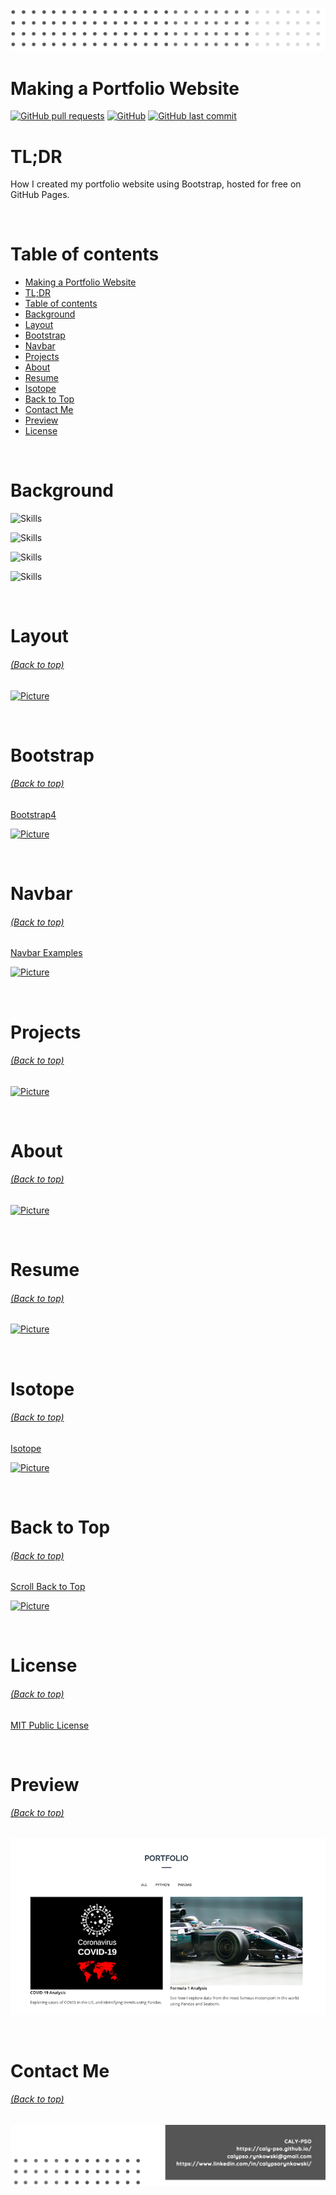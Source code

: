 <!-- Add banner here -->

[![Header](https://github.com/caly-pso/covid_app/blob/main/img/header.png)](#TL;DR)


# Making a Portfolio Website

<!-- buttons -->
<!-- https://shields.io/ -->

[![GitHub pull requests](https://img.shields.io/github/languages/top/caly-pso/covid_app?style=flat-square)](#website)
[![GitHub](https://img.shields.io/github/repo-size/caly-pso/covid_app?style=flat-square)](#website)
[![GitHub last commit](https://img.shields.io/github/last-commit/caly-pso/covid_app?style=flat-square)](#website)


# TL;DR

How I created my portfolio website using Bootstrap, hosted for free on GitHub Pages.

<br>


# Table of contents

- [Making a Portfolio Website](#website)
- [TL;DR](#TL;DR)
- [Table of contents](#table-of-contents)
- [Background](#background)
- [Layout](#layout)
- [Bootstrap](#bootstrap)
- [Navbar](#navbar)
- [Projects](#projects)
- [About](#about)
- [Resume](#resume)
- [Isotope](#isotope)
- [Back to Top](#backtotop)
- [Contact Me](#contact-me)
- [Preview](#preview)
- [License](#license)

<br>


# Background

<!-- buttons -->

![Skills](https://img.shields.io/badge/-Bootstrap-yellowgreen?style=for-the-badge)

![Skills](https://img.shields.io/badge/-HTML/CSS-yellow?style=for-the-badge)

![Skills](https://img.shields.io/badge/-Isotope-orange?style=for-the-badge)

![Skills](https://img.shields.io/badge/-GitHub--Pages-red?style=for-the-badge)

<!--Colors: brightgreengreenyellowgreenyelloworangeredbluelightgrey
successimportantcriticalinformationalinactive
bluevioletff69b49cf-->

<br>


# Layout

###### [(Back to top)](#table-of-contents)

[![Picture](#)](#layout)

<!-- To modify this application, you need to open up the covid_app.py files, and the fuction and graphing python files. To -->

<br>


# Bootstrap

###### [(Back to top)](#table-of-contents)

[Bootstrap4](https://getbootstrap.com/)

[![Picture](#)](#bootstrap)

<!-- To modify this application, you need to open up the covid_app.py files, and the fuction and graphing python files. To -->

<br>


# Navbar

###### [(Back to top)](#table-of-contents)

[Navbar Examples](https://www.w3schools.com/bootstrap4/bootstrap_navbar.asp)

[![Picture](#)](#navbar)

<!-- To modify this application, you need to open up the covid_app.py files, and the fuction and graphing python files. To -->

<br>


# Projects

###### [(Back to top)](#table-of-contents)

[![Picture](#)](#projects)

<!-- To modify this application, you need to open up the covid_app.py files, and the fuction and graphing python files. To -->

<br>



# About

###### [(Back to top)](#table-of-contents)

[![Picture](#)](#about)

<!-- To modify this application, you need to open up the covid_app.py files, and the fuction and graphing python files. To -->

<br>


# Resume

###### [(Back to top)](#table-of-contents)

[![Picture](#)](#resume)

<!-- To modify this application, you need to open up the covid_app.py files, and the fuction and graphing python files. To -->

<br>


# Isotope

###### [(Back to top)](#table-of-contents)

[Isotope](https://isotope.metafizzy.co/)

[![Picture](#)](#about)

<!-- To modify this application, you need to open up the covid_app.py files, and the fuction and graphing python files. To -->

<br>


# Back to Top

###### [(Back to top)](#table-of-contents)

[Scroll Back to Top](https://www.w3schools.com/howto/howto_js_scroll_to_top.asp)

[![Picture](#)](#about)

<!-- To modify this application, you need to open up the covid_app.py files, and the fuction and graphing python files. To -->

<br>


# License

###### [(Back to top)](#table-of-contents)

[MIT Public License](https://github.com/caly-pso/covid_app/blob/main/LICENSE.md)

<br>


<!-- Add the footer here -->

# Preview

###### [(Back to top)](#table-of-contents)

<!-- project preview -->

[![Website Preview](https://github.com/caly-pso/caly-pso.github.io/blob/main/assets/img/preview.png)](https://caly-pso.github.io/)

<br>


# Contact Me

###### [(Back to top)](#table-of-contents)

[![Footer](https://github.com/caly-pso/covid_app/blob/main/img/footer.png)](#contact-me)
